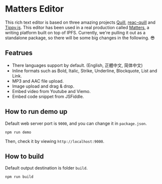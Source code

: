 # Matters Editor

This rich text editor is based on three amazing projects [Quill](https://quilljs.com/), [reac-quill](https://github.com/zenoamaro/react-quill) and [Tippy.js](https://atomiks.github.io/tippyjs/). This editor has been used in a real production called [Matters](http://matters.news), a writing platform built on top of IPFS. Currently, we're pulling it out as a standalone package, so there will be some big changes in the following. 😎

## Featrues

- There languages support by default. (English, 正體中文, 简体中文)
- Inline formats such as Bold, Italic, Strike, Underline, Blockquote, List and Link.
- MP3 and AAC file upload.
- Image upload and drag & drop.
- Embed video from Youtube and Viemo.
- Embed code snippet from JSFiddle.

## How to run demo up
Default web server port is `9000`, and you can change it in `package.json`.

```
npm run demo
```
Then, check it by viewing `http://localhost:9000`.

## How to build
Default output destination is folder `build`.

```
npm run build
```
